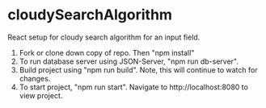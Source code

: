# cloudySearchAlgorithm
React setup for cloudy search algorithm for an input field.

1) Fork or clone down copy of repo. Then "npm install"
2) To run database server using JSON-Server, "npm run db-server".
3) Build project using "npm run build". Note, this will continue to watch for changes.
4) To start project, "npm run start". Navigate to http://localhost:8080 to view project.
